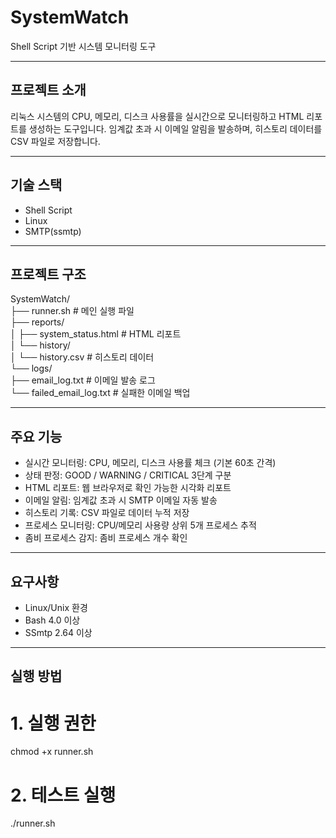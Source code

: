 # SystemWatch

Shell Script 기반 시스템 모니터링 도구

---

## 프로젝트 소개

리눅스 시스템의 CPU, 메모리, 디스크 사용률을 실시간으로 모니터링하고 HTML 리포트를 생성하는 도구입니다.
임계값 초과 시 이메일 알림을 발송하며, 히스토리 데이터를 CSV 파일로 저장합니다.


---

## 기술 스택
- Shell Script
- Linux
- SMTP(ssmtp)

---

## 프로젝트 구조
SystemWatch/  
├── runner.sh                      # 메인 실행 파일  
├── reports/  
│   ├── system_status.html        # HTML 리포트  
│   └── history/  
│       └── history.csv           # 히스토리 데이터  
└── logs/  
    ├── email_log.txt             # 이메일 발송 로그  
    └── failed_email_log.txt      # 실패한 이메일 백업  

---

## 주요 기능

- 실시간 모니터링: CPU, 메모리, 디스크 사용률 체크 (기본 60초 간격)
- 상태 판정: GOOD / WARNING / CRITICAL 3단계 구분
- HTML 리포트: 웹 브라우저로 확인 가능한 시각화 리포트
- 이메일 알림: 임계값 초과 시 SMTP 이메일 자동 발송
- 히스토리 기록: CSV 파일로 데이터 누적 저장
- 프로세스 모니터링: CPU/메모리 사용량 상위 5개 프로세스 추적
- 좀비 프로세스 감지: 좀비 프로세스 개수 확인

---

## 요구사항
- Linux/Unix 환경
- Bash 4.0 이상
- SSmtp 2.64 이상

---

## 실행 방법
# 1. 실행 권한
chmod +x runner.sh

# 2. 테스트 실행
./runner.sh
